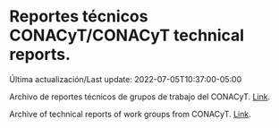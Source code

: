 # Reportes técnicos CONACyT/CONACyT technical reports.

Última actualización/Last update: 2022-07-05T10:37:00-05:00

Archivo de reportes técnicos de grupos de trabajo del CONACyT. [Link](https://salud.conacyt.mx/coronavirus/investigacion/productos/).

Archive of technical reports of work groups from CONACyT. [Link](https://salud.conacyt.mx/coronavirus/investigacion/productos/).
